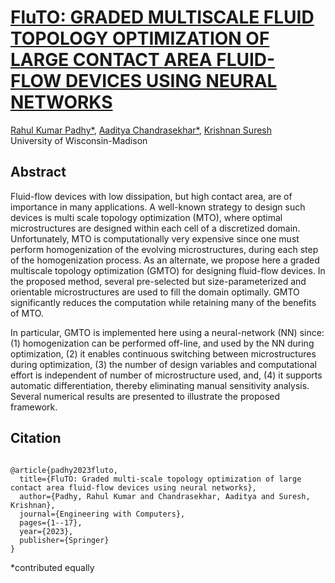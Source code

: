 # [FluTO: GRADED MULTISCALE FLUID TOPOLOGY OPTIMIZATION OF LARGE CONTACT AREA FLUID-FLOW DEVICES USING NEURAL NETWORKS](https://sites.google.com/view/rahulkp/fluto)

[Rahul Kumar Padhy*](https://sites.google.com/view/rahulkp/home), [Aaditya Chandrasekhar*](https://aadityacs.github.io/), [Krishnan Suresh](https://directory.engr.wisc.edu/me/faculty/suresh_krishnan)  
University of Wisconsin-Madison


## Abstract

Fluid-flow devices with low dissipation, but high contact area, are of importance in many applications. A well-known strategy to design such devices is multi scale topology optimization (MTO), where optimal microstructures are designed within each cell of a discretized domain. Unfortunately, MTO is computationally very expensive since one must perform homogenization of the evolving microstructures, during each step of the homogenization process. As an alternate, we propose here a
graded multiscale topology optimization (GMTO) for designing fluid-flow devices. In the proposed method, several pre-selected but size-parameterized and orientable microstructures are used to fill the domain optimally. GMTO significantly reduces the computation while retaining many of the benefits of MTO.


In particular, GMTO is implemented here using a neural-network (NN) since: (1) homogenization can be performed off-line, and used by the NN during optimization, (2) it enables continuous switching between microstructures during optimization, (3) the number of design variables and computational effort is independent of number of microstructure used, and, (4) it supports automatic differentiation, thereby eliminating manual sensitivity analysis. Several numerical results are presented to illustrate the proposed framework.

## Citation

```

@article{padhy2023fluto,
  title={FluTO: Graded multi-scale topology optimization of large contact area fluid-flow devices using neural networks},
  author={Padhy, Rahul Kumar and Chandrasekhar, Aaditya and Suresh, Krishnan},
  journal={Engineering with Computers},
  pages={1--17},
  year={2023},
  publisher={Springer}
}
```

*contributed equally
